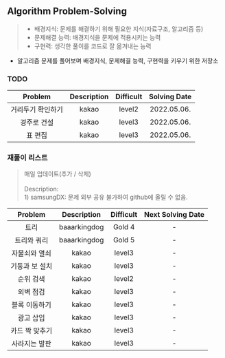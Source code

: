 ## Algorithm Problem-Solving
>- 배경지식: 문제를 해결하기 위해 필요한 지식(자료구조, 알고리즘 등)
>- 문제해결 능력: 배경지식을 문제에 적용시키는 능력
>- 구현력: 생각한 풀이를 코드로 잘 옮겨내는 능력

- 알고리즘 문제를 풀어보며 배경지식, 문제해결 능력, 구현력을 키우기 위한 저장소

### TODO
| Problem | Description | Difficult | Solving Date |
|:---------:|:---------:|:-----------:|:-----------:|
| 거리두기 확인하기 | kakao | level2 | 2022.05.06. |
| 경주로 건설 | kakao | level3 | 2022.05.06. |
| 표 편집 | kakao | level3 | 2022.05.06. |

### 재풀이 리스트
>매일 업데이트(추가 / 삭제)
><br>
><br>Description: 
> <br>1) samsungDX: 문제 외부 공유 불가하여 github에 올릴 수 없음.

| Problem | Description | Difficult | Next Solving Date |
|:---------:|:---------:|:-----------:|:-----------:|
| 트리 | baaarkingdog | Gold 4 | - |
| 트리와 쿼리 | baaarkingdog | Gold 5 | - |
| 자물쇠와 열쇠 | kakao | level3 | - |
| 기둥과 보 설치 | kakao | level3 | - |
| 순위 검색 | kakao | level2 | - |
| 외벽 점검 | kakao | level3 | - |
| 블록 이동하기 | kakao | level3 | - |
| 광고 삽입 | kakao | level3 | - |
| 카드 짝 맞추기 | kakao | level3 | - |
| 사라지는 발판 | kakao | level3 | - |
